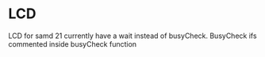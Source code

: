 # LCD
LCD for samd 21 currently have a wait instead of busyCheck. BusyCheck ifs commented inside busyCheck function
